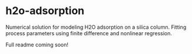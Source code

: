 # h2o-adsorption
Numerical solution for modeling H2O adsorption on a silica column. 
Fitting process parameters using finite difference and nonlinear regression.

Full readme coming soon!
